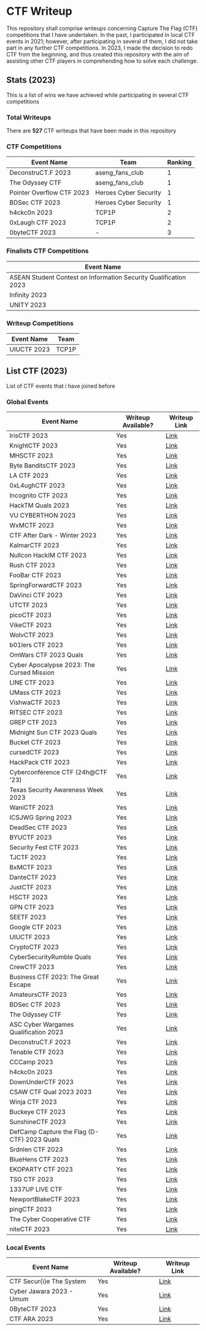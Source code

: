 # CTF Writeup
This repository shall comprise writeups concerning Capture The Flag (CTF) competitions that I have undertaken. In the past, I participated in local CTF events in 2021; however, after participating in several of them, I did not take part in any further CTF competitions. In 2023, I made the decision to redo CTF from the beginning, and thus created this repository with the aim of assisting other CTF players in comprehending how to solve each challenge.

## Stats (2023)
This is a list of wins we have achieved while participating in several CTF competitions

### Total Writeups
There are __527__ CTF writeups that have been made in this repository

### CTF Competitions

| Event Name | Team | Ranking |
| ---------- | ---- | ------- |
| DeconstruCT.F 2023 | aseng_fans_club | 1 |
| The Odyssey CTF | aseng_fans_club | 1 |
| Pointer Overflow CTF 2023 | Heroes Cyber Security | 1 |
| BDSec CTF 2023 | Heroes Cyber Security | 1 |
| h4ckc0n 2023 | TCP1P | 2 |
| 0xLaugh CTF 2023 | TCP1P | 2 |
| 0byteCTF 2023 | - | 3 |

### Finalists CTF Competitions
| Event Name |
| ---------- |
| ASEAN Student Contest on Information Security Qualification 2023 |
| Infinity 2023 |
| UNITY 2023 |

### Writeup Competitions

| Event Name | Team |
| ---------- | ---- |
| UIUCTF 2023 | TCP1P |

## List CTF  (2023)
List of CTF events that i have joined before

### Global Events
| Event Name | Writeup Available? | Writeup Link |
| ---------- | ------------------ | ------------ |
| IrisCTF 2023 | Yes | [Link](/2023/IrisCTF%202023/) |
| KnightCTF 2023 | Yes	| [Link](/2023/KnightCTF%202023/) |
| MHSCTF 2023  | Yes | [Link](/2023/MHSCTF%202023/) |
| Byte BanditsCTF 2023 | Yes | [Link](/2023/ByteBanditsCTF%202023/) |
| LA CTF 2023 | Yes | [Link](/2023/LA%20CTF%202023/) |
| 0xL4ughCTF 2023 | Yes | [Link](/2023/0xL4ugh%20CTF%202023/) |
| Incognito CTF 2023 | Yes | [Link](/2023/IncognitoCTF%202023/) |
| HackTM Quals 2023 | Yes | [Link](/2023/HackTM%20Quals%202023/) |
| VU CYBERTHON 2023 | Yes | [Link](/2023/VU%20CYBERTHON%202023/) |
| WxMCTF 2023 | Yes | [Link](/2023/WxMCTF%202023/) |
| CTF After Dark - Winter 2023 | Yes | [Link](/2023/CTF%20After%20Dark%20-%20Winter%202023/) |
| KalmarCTF 2023 | Yes | [Link](/2023/KalmarCTF%202023/) |
| Nullcon HackIM CTF 2023 | Yes | [Link](/2023/Nullcon%20HackIM%20CTF%202023/) |
| Rush CTF 2023 | Yes | [Link](/2023/Rush%20CTF%202023/) |
| FooBar CTF 2023 | Yes | [Link](/2023/Foobar%20CTF%202023/) |
| SpringForwardCTF 2023 | Yes | [Link](/2023/SpringForwardCTF%202023/) |
| DaVinci CTF 2023 | Yes | [Link](/2023/DaVinci%20CTF%202023/) |
| UTCTF 2023 | Yes | [Link](/2023/UTCTF%202023/) |
| picoCTF 2023 | Yes | [Link](/2023/picoCTF%202023/) |
| VikeCTF 2023 | Yes | [Link](/2023/vikeCTF%202023/) |
| WolvCTF 2023 | Yes | [Link](/2023/WolvCTF%202023/) |
| b01lers CTF 2023 | Yes | [Link](/2023/b01lers%20CTF%202023/) |
| OmWars CTF 2023 Quals | Yes | [Link](/2023/OmWars%20CTF%202023%20Quals/)
| Cyber Apocalypse 2023: The Cursed Mission | Yes | [Link](/2023/Cyber%20Apocalypse%202023%20The%20Cursed%20Mission/) |
| LINE CTF 2023 | Yes | [Link](/2023/LINE%20CTF%202023/) |
| UMass CTF 2023 | Yes | [Link](/2023/UMass%20CTF%202023/) |
| VishwaCTF 2023 | Yes | [Link](/2023/VishwaCTF%202023/) |
| RITSEC CTF 2023 | Yes | [Link](/2023/RITSEC%20CTF%202023/) |
| GREP CTF 2023 | Yes | [Link](/2023/GREP%20CTF%202023/) |
| Midnight Sun CTF 2023 Quals | Yes | [Link](/2023/Midnight%20Sun%20CTF%202023%20Quals/) |
| Bucket CTF 2023 | Yes | [Link](/2023/Midnight%20Sun%20CTF%202023%20Quals/) |
| cursedCTF 2023 | Yes | [Link](/2023/cursedCTF%202023/) |
| HackPack CTF 2023 | Yes | [Link](/2023/Hackpack%20CTF%202023/) |
| Cyberconférence CTF (24h@CTF '23) | Yes | [Link](/2023/24h%40CTF%202023/) |
| Texas Security Awareness Week 2023 | Yes | [Link](/2023/TexSAW%202023/) |
| WaniCTF 2023 | Yes | [Link](/2023/WaniCTF%202023/) |
| ICSJWG Spring 2023 | Yes | [Link](/2023/ICSJWG%20CTF%202023/) |
| DeadSec CTF 2023 | Yes | [Link](/2023/DeadSec%20CTF%202023/) |
| BYUCTF 2023 | Yes | [Link](/2023/BYUCTF%202023/) |
| Security Fest CTF 2023 | Yes | [Link](/2023/Security%20Fest%20CTF%202023/) |
| TJCTF 2023 | Yes | [Link](/2023/TJCTF%202023/) |
| BxMCTF 2023 | Yes | [Link](/2023/BxMCTF%202023/) |
| DanteCTF 2023 | Yes | [Link](/2023/DanteCTF%202023/) |
| JustCTF 2023 | Yes | [Link](/2023/justCTF%202023/) |
| HSCTF 2023 | Yes | [Link](/2023/HSCTF%202023/) |
| GPN CTF 2023 | Yes | [Link](/2023/GPN%20CTF%202023/) |
| SEETF 2023 | Yes | [Link](/2023/SEETF%202023/) |
| Google CTF 2023 | Yes | [Link](/2023/Google%20CTF%202023/) |
| UIUCTF 2023 | Yes | [Link](/2023/UIUCTF%202023/) |
| CryptoCTF 2023 | Yes | [Link](/2023/CryptoCTF%202023/) |
| CyberSecurityRumble Quals | Yes | [Link](/2023/CyberSecurityRumble%20Quals/) |
| CrewCTF 2023 | Yes | [Link](/2023/CrewCTF%202023/) |
| Business CTF 2023: The Great Escape | Yes | [Link](/2023/Business%20CTF%202023%20The%20Great%20Escape/) |
| AmateursCTF 2023 | Yes | [Link](/2023/AmateursCTF%202023/) |
| BDSec CTF 2023 | Yes | [Link](/2023/BDSec%20CTF%202023/) |
| The Odyssey CTF | Yes | [Link](/2023/The%20Odyssey%20CTF/) |
| ASC Cyber Wargames Qualification 2023 | Yes | [Link](/2023/ASC%20Cyber%20Wargames%20Qualification%202023/) |
| DeconstruCT.F 2023 | Yes | [Link](/2023/DeconstruCT.F%202023/) |
| Tenable CTF 2023 | Yes | [Link](/2023/Tenable%20CTF%202023/) |
| CCCamp 2023 | Yes | [Link](/2023/CCCamp%202023/) |
| h4ckc0n 2023 | Yes | [Link](/2023/h4ckc0n%202023/) |
| DownUnderCTF 2023 | Yes | [Link](/2023/DownUnderCTF%202023/) |
| CSAW CTF Qual 2023 2023 | Yes | [Link](/2023/CSAW%20CTF%20Qualification%20Round%202023/) |
| Winja CTF 2023 | Yes | [Link](/2023/Winja%20CTF%202023/) |
| Buckeye CTF 2023 | Yes | [Link](/2023/Buckeye%20CTF%202023/) |
| SunshineCTF 2023 | Yes | [Link](/2023/SunshineCTF%202023/) |
| DefCamp Capture the Flag (D-CTF) 2023 Quals | Yes | [Link](/2023/DefCamp%20Capture%20the%20Flag%20(D-CTF)%202023%20Quals/) |
| Srdnlen CTF 2023 | Yes | [Link](/2023/Srdnlen%20CTF%202023/) |
| BlueHens CTF 2023 | Yes | [Link](/2023/BlueHens%20CTF%202023/) |
| EKOPARTY CTF 2023 | Yes | [Link](/2023/EKOPARTY%20CTF%202023/) |
| TSG CTF 2023 | Yes | [Link](/2023/TSG%20CTF%202023/) |
| 1337UP LIVE CTF | Yes | [Link](/2023/1337UP%20LIVE%20CTF/) |
| NewportBlakeCTF 2023 | Yes | [Link](/2023/NewportBlakeCTF%202023/) |
| pingCTF 2023 | Yes | [Link](/2023/pingCTF%202023/) |
| The Cyber Cooperative CTF | Yes | [Link](/2023/The%20Cyber%20Cooperative%20CTF/) |
| niteCTF 2023 | Yes | [Link](/2023/niteCTF%202023/) |

### Local Events
| Event Name | Writeup Available? | Writeup Link |
| ---------- | ------------------ | ------------ |
| CTF Secur{i}e The System | Yes | [Link](/2023/CTF%20Secur{i}e%20The%20System/) |
| Cyber Jawara 2023 - Umum | Yes | [Link](/2023/Cyber%20Jawara%202023%20-%20Umum/) |
| 0ByteCTF 2023 | Yes | [Link](/2023/0ByteCTF%202023/) |
| CTF ARA 2023 | Yes | [Link](/2023/CTF%20ARA%202023/) |